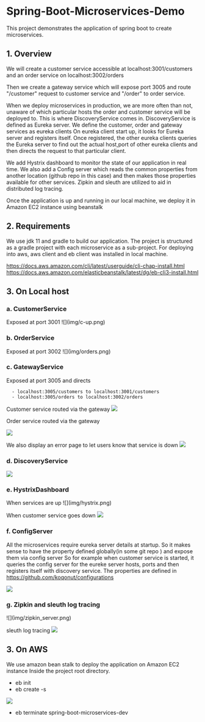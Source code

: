 # Spring-Boot-Microservices-Demo
This project demonstrates the application of spring boot to create microservices.

<h2>1. Overview</h2>
   We will create a customer service accessible at localhost:3001/customers and an order service on localhost:3002/orders

   Then we create a gateway service which will expose port 3005 and route "/customer" request to customer service and "/order" to order service.

   When we deploy microservices in production, we are more often than not, unaware of which particular hosts the order and customer service will be deployed to.
   This is where DiscoveryService comes in. DiscoveryService is defined as Eureka server. We define the customer, order and gateway services as eureka clients
   On eureka client start up, it looks for Eureka server and registers itself. Once registered, the other eureka clients queries the Eureka server to find out the actual host,port of other eureka clients and then directs the request to that particular client.

   We add Hystrix dashboard to monitor the state of our application in real time. We also add a Config server which reads the common properties from another location (github repo in this case) and then makes those properties available for other services. 
   Zipkin and sleuth are utilized to aid in distributed log tracing.

   Once the application is up and running in our local machine, we deploy it in Amazon EC2 instance using  beanstalk

<h2>2. Requirements </h2> 
   We use jdk 11 and gradle to build our application. 
   The project is structured as a gradle project with each microservice as a sub-project.
   For deploying into aws, aws client and eb client was installed in local machine.

https://docs.aws.amazon.com/cli/latest/userguide/cli-chap-install.html
https://docs.aws.amazon.com/elasticbeanstalk/latest/dg/eb-cli3-install.html


<h2>3. On Local host </h2>

<h3>a. CustomerService</h3>
   Exposed at port 3001
![](img/c-up.png)
   
<h3>b. OrderService</h3>
Exposed at port 3002
![](img/orders.png)

<h3>c. GatewayService</h3>
Exposed at port 3005 and directs

      - localhost:3005/customers to localhost:3001/customers
      - localhost:3005/orders to localhost:3002/orders


   Customer service routed via the gateway
![](img/g-cust.png)

Order service routed via the gateway

   ![](img/g-orders.png)
 

   We also display an error page to let users know that service is down
   ![](img/c-down.png)

   
<h3>d. DiscoveryService</h3>

![](img/eureka.png)

<h3>e. HystrixDashboard</h3>
   When services are up
![](img/hystrix.png)
 

   When customer service goes down
   ![](img/c-down-hystrix.png)
   
<h3>f. ConfigServer</h3>

   All the microservices require eureka server details at startup. So it makes sense to have the property defined globally(in some git repo ) and expose them via config server
   So for example when customer service is started, it queries the config server for the eureke server hosts, ports and then registers itself with discovery service.
   The properties are defined in https://github.com/koqonut/configurations

   ![](img/config-server.png)

<h3>g. Zipkin and sleuth log tracing</h3>
   ![](img/zipkin_server.png)
  

   sleuth log tracing
   ![](img/sleuth.png)



<h2>3. On AWS</h3>

   We use amazon bean stalk to deploy the application on Amazon EC2 instance
Inside the project root directory. 
  
   - eb init
   - eb create -s 

![](img/eureka_aws.png)

   - eb terminate spring-boot-microservices-dev
